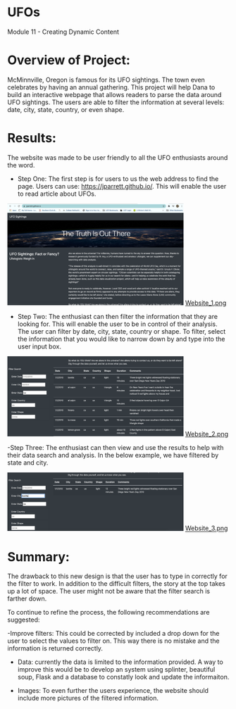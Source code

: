 # UFOs
Module 11 - Creating Dynamic Content

# Overview of Project: 
McMinnville, Oregon is famous for its UFO sightings.    The town even celebrates by having an annual gathering.    This project will help Dana to build an interactive webpage that allows readers to parse the data around UFO sightings.   The users are able to filter the information at several levels:  date, city, state, country, or even shape.  

# Results: 
The website was made to be user friendly to all the UFO enthusiasts around the word.  

- Step One:  The first step is for users to us the web address to find the page.   Users can use:  https://jparrett.github.io/.  This will enable the user to read article about UFOs.

<img src="/static/images/Website_1.png" width="400"> [Website_1.png](/static/images/Website_1.png)

- Step Two:  The enthusiast can then filter the information that they are looking for.   This will enable the user to be in control of their analysis.   The user can filter by date, city, state, country or shape.    To filter, select the information that you would like to narrow down by and type into the user input box.

<img src="/static/images/Website_2.png" width="400"> [Website_2.png](/static/images/Website_2.png)

-Step Three: The enthusiast can then view and use the results to help with their data search and analysis.    In the below example, we have filtered by state and city.  

<img src="/static/images/Website_3.png" width="400"> [Website_3.png](/static/images/Website_3.png)


# Summary: 

The drawback to this new design is that the user has to type in correctly for the filter to work.   In addition to the difficult filters, the story at the top takes up a lot of space.   The user might not be aware that the filter search is farther down. 

To continue to refine the process, the following recommendations are suggested:

-Improve filters:  This could be corrected by included a drop down for the user to select the values to filter on.   This way there is no mistake and the information is returned correctly.

- Data:   currently the data is limited to the information provided.    A way to improve this would be to develop an system using splinter, beautiful soup, Flask and a database to constatly look and update the informaiton.

- Images:  To even further the users experience, the website should include more pictures of the filtered information.    

